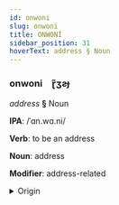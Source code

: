 ```yaml
---
id: onwoni
slug: onwoni
title: ONWONİ
sidebar_position: 31
hoverText: address § Noun
---
```


### onwoni&emsp;<span kind="abugida">ɽ̃ʒƨɟ</span>

*address* **§** Noun

**IPA**: /ˈɑn.wɑ.ni/

**Verb**: to be an address

**Noun**: address

**Modifier**: address-related

<details>
    <summary>Origin</summary>
    Swahili anwani /'ɑn.wɑ.ni/<br/>
    <em>Niger-Congo Language Family</em>
</details>